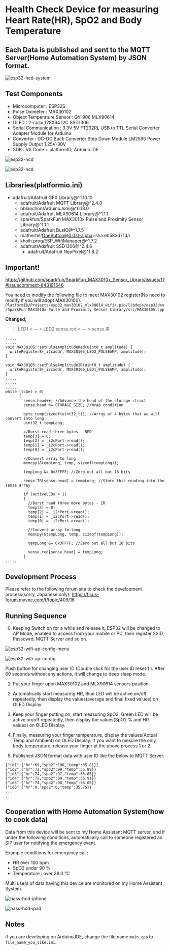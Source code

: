 # Health Check Device for measuring Heart Rate(HR), SpO2 and Body Temperature

## Each Data is published and sent to the MQTT Server(Home Automation System) by JSON format.

![esp32-hcd-system](images/hcd_system.png)

## Test Components

  + Microcomputer : ESP32S
  + Pulse Oximeter : MAX30102
  + Object Temperature Sensor : GY-906 MLX90614
  + OLED : 2-color,128X64 I2C SSD1306
  + Serial Communication : 3.3V 5V FT232RL USB to TTL Serial Converter Adapter Module for Arduino
  + Converter : DC-DC Buck Converter Step Down Module LM2596 Power Supply Output 1.25V-30V
  + SDK : VS Code + platformIO, Arduino IDE

![esp32-hcd](images/esp32_hcd_test.jpeg)

![esp32-hcd](images/hcd.jpg)

## Libraries(platformio.ini)

  + adafruit/Adafruit GFX Library@^1.10.10
	+ adafruit/Adafruit MQTT Library@^2.4.0
	+ bblanchon/ArduinoJson@^6.18.0
	+ adafruit/Adafruit MLX90614 Library@^1.1.1
	+ sparkfun/SparkFun MAX3010x Pulse and Proximity Sensor Library@^1.1.1
	+ adafruit/Adafruit BusIO@^1.7.5
	+ mathertel/OneButton@0.0.0-alpha+sha.eb583d713a
	+ khoih.prog/ESP_WifiManager@^1.7.2
	+ adafruit/Adafruit SSD1306@^2.4.6
        + adafruit/Adafruit NeoPixel@^1.8.2


## Important!

https://github.com/sparkfun/SparkFun_MAX3010x_Sensor_Library/issues/17#issuecomment-843191546

You need to modify the following file to meet MAX30102 register(No need to modify if you will adopt MAX30100).
`PlatformIO/Projects/esp32_max30102_mlx90614_wifi/.pio/libdeps/esp32dev/SparkFun MAX3010x Pulse and Proximity Sensor Library/src/MAX30105.cpp`

**Changed;**
> LED1 < — > LED2
> sense.red < — > sense.IR

```
.....
.....
void MAX30105::setPulseAmplitudeRed(uint8_t amplitude) {
  writeRegister8(_i2caddr, MAX30105_LED2_PULSEAMP, amplitude);
}

void MAX30105::setPulseAmplitudeIR(uint8_t amplitude) {
  writeRegister8(_i2caddr, MAX30105_LED1_PULSEAMP, amplitude);
}
.....
.....
.....
while (toGet > 0)
      {
        sense.head++; //Advance the head of the storage struct
        sense.head %= STORAGE_SIZE; //Wrap condition

        byte temp[sizeof(uint32_t)]; //Array of 4 bytes that we will convert into long
        uint32_t tempLong;

        //Burst read three bytes - RED
        temp[3] = 0;
        temp[2] = _i2cPort->read();
        temp[1] = _i2cPort->read();
        temp[0] = _i2cPort->read();

        //Convert array to long
        memcpy(&tempLong, temp, sizeof(tempLong));
		
		tempLong &= 0x3FFFF; //Zero out all but 18 bits

        sense.IR[sense.head] = tempLong; //Store this reading into the sense array

        if (activeLEDs > 1)
        {
          //Burst read three more bytes - IR
          temp[3] = 0;
          temp[2] = _i2cPort->read();
          temp[1] = _i2cPort->read();
          temp[0] = _i2cPort->read();

          //Convert array to long
          memcpy(&tempLong, temp, sizeof(tempLong));

		  tempLong &= 0x3FFFF; //Zero out all but 18 bits
          
		  sense.red[sense.head] = tempLong;
        }
.....
```


## Development Process

Please refer to the following forum site to check the development process(sorry, Japanese only):
https://ficus-forum.myvnc.com/t/topic/409/16


## Running Sequence

0. Keeping Switch on for a while and release it, ESP32 will be changed to AP Mode, enabled to access from your mobile or PC, then register SSID, Passowrd, MQTT Server and so on.

  ![esp32-wifi-ap-config-menu](images/wifi_manager_top.jpg)

  ![esp32-wifi-ap-config](images/wifi_manager_config.jpg)

  Push button for changing user ID (Double click for the user ID reset:1 ). After 60 seconds without any actions, it will change to deep sleep mode.

1. Put your finger upon MAX30102 and MLX90614 sensors position.

2. Automatically start measuring HR, Blue LED will be active on/off repeatedly, then display the values(average and final fixed values) on OLED Display.

3. Keep your finger putting on, start measuring SpO2, Green LED will be active on/off repeatedly, then display the values(SpO2 % and HR values) on OLED Display.

4. Finally, measuring your finger temperature, display the values(Actual Temp and Ambient) on OLED Display. If you want to mesure the only body temperature, release your finger at the above process 1 or 2.

5. Published JSON format data with user ID like the below to MQTT Server.
```
{"id1":{"hr":69,"spo2":100,"temp":35.81}}
{"id2":{"hr":72,"spo2":99,"temp":35.89}}
{"id3":{"hr":74,"spo2":97,"temp":35.85}}
{"id4":{"hr":72,"spo2":99,"temp":35.91}}
{"id5":{"hr":74,"spo2":98,"temp":36.05}}
{"id6":{"hr":0,"spo2":0,"temp":35.75}}
...
...
```

## Cooperation with Home Automation System(how to cook data)
Data from this device will be sent to my Home Assistant MQTT server, and if under the following conditions, 
automatically call to someone registered as SIP user for notifying the emergency event.

Example conditions for emergency call;
+ HR over 100 bpm
+ SpO2 under 90 %
+ Temperature : over 38.0 ℃

Multi users of data having this device are monitored on my Home Assistant System.

![hass-hcd-iphone](images/hass_hcd_iphone.png)

![hass-hcd-ipad](images/hass_hcd_ipad.png)

## Notes
If you are developing on Arduino IDE, change the file name `main.cpp` to `file_name_you_like.ini`.
